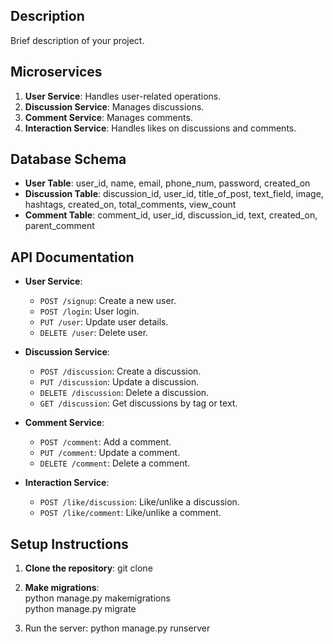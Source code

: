 ## Description
Brief description of your project.

## Microservices
1. **User Service**: Handles user-related operations.
2. **Discussion Service**: Manages discussions.
3. **Comment Service**: Manages comments.
4. **Interaction Service**: Handles likes on discussions and comments.

## Database Schema
- **User Table**: user_id, name, email, phone_num, password, created_on
- **Discussion Table**: discussion_id, user_id, title_of_post, text_field, image, hashtags, created_on, total_comments, view_count
- **Comment Table**: comment_id, user_id, discussion_id, text, created_on, parent_comment

## API Documentation
- **User Service**:
  - `POST /signup`: Create a new user.
  - `POST /login`: User login.
  - `PUT /user`: Update user details.
  - `DELETE /user`: Delete user.

- **Discussion Service**:
  - `POST /discussion`: Create a discussion.
  - `PUT /discussion`: Update a discussion.
  - `DELETE /discussion`: Delete a discussion.
  - `GET /discussion`: Get discussions by tag or text.

- **Comment Service**:
  - `POST /comment`: Add a comment.
  - `PUT /comment`: Update a comment.
  - `DELETE /comment`: Delete a comment.

- **Interaction Service**:
  - `POST /like/discussion`: Like/unlike a discussion.
  - `POST /like/comment`: Like/unlike a comment.

## Setup Instructions
1. **Clone the repository**:
    git clone

2. **Make migrations**:   
    python manage.py makemigrations  
    python manage.py migrate

3. Run the server:
    python manage.py runserver


